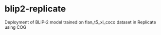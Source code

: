 # blip2-replicate
Deployment of BLIP-2 model trained on flan_t5_xl_coco dataset in Replicate using COG
